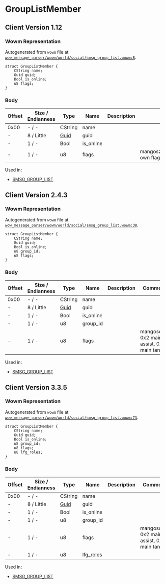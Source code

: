 # GroupListMember

## Client Version 1.12

### Wowm Representation

Autogenerated from `wowm` file at [`wow_message_parser/wowm/world/social/smsg_group_list.wowm:8`](https://github.com/gtker/wow_messages/tree/main/wow_message_parser/wowm/world/social/smsg_group_list.wowm#L8).
```rust,ignore
struct GroupListMember {
    CString name;
    Guid guid;
    Bool is_online;
    u8 flags;
}
```
### Body

| Offset | Size / Endianness | Type | Name | Description | Comment |
| ------ | ----------------- | ---- | ---- | ----------- | ------- |
| 0x00 | - / - | CString | name |  |  |
| - | 8 / Little | [Guid](../spec/packed-guid.md) | guid |  |  |
| - | 1 / - | Bool | is_online |  |  |
| - | 1 / - | u8 | flags |  | mangoszero/cmangos/vmangos: own flags (groupid | (assistant?0x80:0)) |


Used in:
* [SMSG_GROUP_LIST](smsg_group_list.md)

## Client Version 2.4.3

### Wowm Representation

Autogenerated from `wowm` file at [`wow_message_parser/wowm/world/social/smsg_group_list.wowm:38`](https://github.com/gtker/wow_messages/tree/main/wow_message_parser/wowm/world/social/smsg_group_list.wowm#L38).
```rust,ignore
struct GroupListMember {
    CString name;
    Guid guid;
    Bool is_online;
    u8 group_id;
    u8 flags;
}
```
### Body

| Offset | Size / Endianness | Type | Name | Description | Comment |
| ------ | ----------------- | ---- | ---- | ----------- | ------- |
| 0x00 | - / - | CString | name |  |  |
| - | 8 / Little | [Guid](../spec/packed-guid.md) | guid |  |  |
| - | 1 / - | Bool | is_online |  |  |
| - | 1 / - | u8 | group_id |  |  |
| - | 1 / - | u8 | flags |  | mangosone: 0x2 main assist, 0x4 main tank |


Used in:
* [SMSG_GROUP_LIST](smsg_group_list.md)

## Client Version 3.3.5

### Wowm Representation

Autogenerated from `wowm` file at [`wow_message_parser/wowm/world/social/smsg_group_list.wowm:73`](https://github.com/gtker/wow_messages/tree/main/wow_message_parser/wowm/world/social/smsg_group_list.wowm#L73).
```rust,ignore
struct GroupListMember {
    CString name;
    Guid guid;
    Bool is_online;
    u8 group_id;
    u8 flags;
    u8 lfg_roles;
}
```
### Body

| Offset | Size / Endianness | Type | Name | Description | Comment |
| ------ | ----------------- | ---- | ---- | ----------- | ------- |
| 0x00 | - / - | CString | name |  |  |
| - | 8 / Little | [Guid](../spec/packed-guid.md) | guid |  |  |
| - | 1 / - | Bool | is_online |  |  |
| - | 1 / - | u8 | group_id |  |  |
| - | 1 / - | u8 | flags |  | mangosone: 0x2 main assist, 0x4 main tank |
| - | 1 / - | u8 | lfg_roles |  |  |


Used in:
* [SMSG_GROUP_LIST](smsg_group_list.md)

